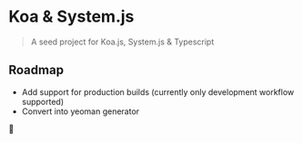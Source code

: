 # Koa & System.js

> A seed project for Koa.js, System.js & Typescript

## Roadmap

- Add support for production builds (currently only development workflow supported)
- Convert into yeoman generator


:beers:
